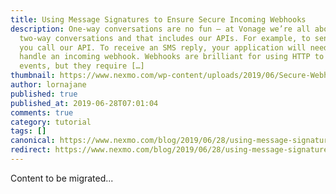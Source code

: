 ```yaml
---
title: Using Message Signatures to Ensure Secure Incoming Webhooks
description: One-way conversations are no fun – at Vonage we’re all about
  two-way conversations and that includes our APIs. For example, to send an SMS
  you call our API. To receive an SMS reply, your application will need to
  handle an incoming webhook. Webhooks are brilliant for using HTTP to notify of
  events, but they require […]
thumbnail: https://www.nexmo.com/wp-content/uploads/2019/06/Secure-Webhooks.png
author: lornajane
published: true
published_at: 2019-06-28T07:01:04
comments: true
category: tutorial
tags: []
canonical: https://www.nexmo.com/blog/2019/06/28/using-message-signatures-to-ensure-secure-incoming-webhooks-dr
redirect: https://www.nexmo.com/blog/2019/06/28/using-message-signatures-to-ensure-secure-incoming-webhooks-dr
---
```

Content to be migrated...